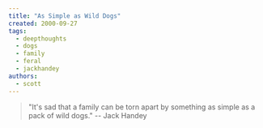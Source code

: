 ```yaml
---
title: "As Simple as Wild Dogs"
created: 2000-09-27
tags: 
  - deepthoughts
  - dogs
  - family
  - feral
  - jackhandey
authors: 
  - scott
---
```


> "It's sad that a family can be torn apart by something as simple as a pack of wild dogs." \-- Jack Handey
